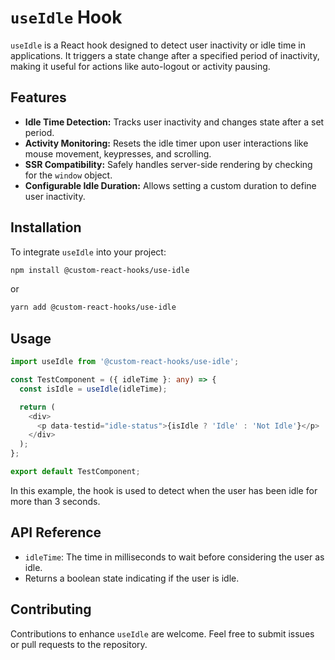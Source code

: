 # `useIdle` Hook

`useIdle` is a React hook designed to detect user inactivity or idle time in applications. It triggers a state change after a specified period of inactivity, making it useful for actions like auto-logout or activity pausing.

## Features

- **Idle Time Detection:** Tracks user inactivity and changes state after a set period.
- **Activity Monitoring:** Resets the idle timer upon user interactions like mouse movement, keypresses, and scrolling.
- **SSR Compatibility:** Safely handles server-side rendering by checking for the `window` object.
- **Configurable Idle Duration:** Allows setting a custom duration to define user inactivity.

## Installation

To integrate `useIdle` into your project:

```bash
npm install @custom-react-hooks/use-idle
```

or

```bash
yarn add @custom-react-hooks/use-idle
```

## Usage

```typescript
import useIdle from '@custom-react-hooks/use-idle';

const TestComponent = ({ idleTime }: any) => {
  const isIdle = useIdle(idleTime);

  return (
    <div>
      <p data-testid="idle-status">{isIdle ? 'Idle' : 'Not Idle'}</p>
    </div>
  );
};

export default TestComponent;
```

In this example, the hook is used to detect when the user has been idle for more than 3 seconds.

## API Reference

- `idleTime`: The time in milliseconds to wait before considering the user as idle.
- Returns a boolean state indicating if the user is idle.

## Contributing

Contributions to enhance `useIdle` are welcome. Feel free to submit issues or pull requests to the repository.
